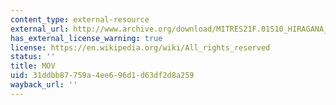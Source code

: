 ```yaml
---
content_type: external-resource
external_url: http://www.archive.org/download/MITRES21F.01S10_HIRAGANA_EXERCISES/3c3.mov
has_external_license_warning: true
license: https://en.wikipedia.org/wiki/All_rights_reserved
status: ''
title: MOV
uid: 31ddbb87-759a-4ee6-96d1-d63df2d8a259
wayback_url: ''
---
```

